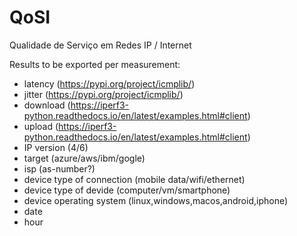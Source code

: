 # QoSI
Qualidade de Serviço em Redes IP / Internet

Results to be exported per measurement:
  - latency (https://pypi.org/project/icmplib/)
  - jitter (https://pypi.org/project/icmplib/)
  - download (https://iperf3-python.readthedocs.io/en/latest/examples.html#client)
  - upload (https://iperf3-python.readthedocs.io/en/latest/examples.html#client)
  - IP version (4/6)
  - target (azure/aws/ibm/gogle)
  - isp (as-number?) 
  - device type of connection (mobile data/wifi/ethernet)
  - device type of devide (computer/vm/smartphone)
  - device operating system (linux,windows,macos,android,iphone)
  - date
  - hour

